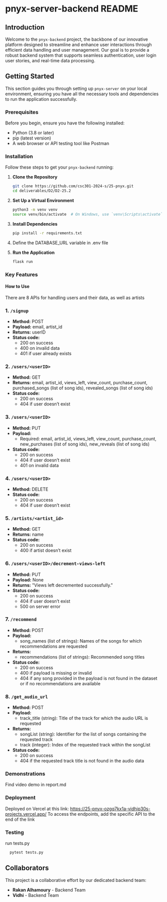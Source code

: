 # pnyx-server-backend README

## Introduction

Welcome to the `pnyx-backend` project, the backbone of our innovative platform designed to streamline and enhance user interactions through efficient data handling and user management. Our goal is to provide a robust backend system that supports seamless authentication, user login user stories, and real-time data processing.

## Getting Started

This section guides you through setting up `pnyx-server` on your local environment, ensuring you have all the necessary tools and dependencies to run the application successfully.

### Prerequisites

Before you begin, ensure you have the following installed:
- Python (3.8 or later)
- pip (latest version)
- A web browser or API testing tool like Postman

### Installation

Follow these steps to get your `pnyx-backend` running:

1. **Clone the Repository**

   ```bash
   git clone https://github.com/csc301-2024-s/25-pnyx.git
   cd deliverables/D2/D2-25.2
   ```

2. **Set Up a Virtual Environment**

   ```bash
   python3 -m venv venv
   source venv/bin/activate  # On Windows, use `venv\Scripts\activate`
   ```

3. **Install Dependencies**

   ```bash
   pip install -r requirements.txt
   ```
4. Define the DATABASE_URL variable in .env file 
5. **Run the Application**

   ```bash
   flask run
   ```


### Key Features



#### How to Use 
There are 8 APIs for handling users and their data, as well as artists

### 1. `/signup`
   - **Method:** POST
   - **Payload:** email, artist_id
   - **Returns:** userID
   - **Status code:** 
     - 200 on success
     - 400 on invalid data
     - 401 if user already exists

### 2. `/users/<userID>`
   - **Method:** GET
   - **Returns:** email, artist_id, views_left, view_count, purchase_count, purchased_songs (list of song ids), revealed_songs (list of song ids)
   - **Status code:** 
     - 200 on success
     - 404 if user doesn’t exist

### 3. `/users/<userID>`
   - **Method:** PUT
   - **Payload:** 
     - Required: email, artist_id, views_left, view_count, purchase_count, new_purchases (list of song ids), new_reveals (list of song ids)
   - **Status code:** 
     - 200 on success
     - 404 if user doesn’t exist
     - 401 on invalid data

### 4. `/users/<userID>`
   - **Method:** DELETE
   - **Status code:** 
     - 200 on success
     - 404 if user doesn’t exist

### 5. `/artists/<artist_id>`
   - **Method:** GET
   - **Returns:** name
   - **Status code:** 
     - 200 on success
     - 400 if artist doesn’t exist
 
### 6. `/users/<userID>/decrement-views-left`
   - **Method:** PUT
   - **Payload:** None
   - **Returns:** "Views left decremented successfully."
   - **Status code:** 
     - 200 on success
     - 404 if user doesn’t exist
     - 500 on server error

### 7. `/recommend`
   - **Method:** POST
   - **Payload:** 
     - song_names (list of strings): Names of the songs for which recommendations are requested
   - **Returns:** 
     - recommendations (list of strings): Recommended song titles
   - **Status code:** 
     - 200 on success
     - 400 if payload is missing or invalid
     - 404 if any song provided in the payload is not found in the dataset or if no recommendations are available
       
### 8. `/get_audio_url`
   - **Method:** POST
   - **Payload:** 
     - track_title (string): Title of the track for which the audio URL is requested
   - **Returns:** 
     - songList (string): Identifier for the list of songs containing the requested track
     - track (integer): Index of the requested track within the songList
   - **Status code:** 
     - 200 on success
     - 404 if the requested track title is not found in the audio data

### Demonstrations 

Find video demo in report.md

### Deployment

Deployed on Vercel at this link: https://25-pnyx-ozgq7kx1a-vidhip30s-projects.vercel.app/
To access the endpoints, add the specific API to the end of the link

### Testing

run tests.py
 ```bash
   pytest tests.py
   ```


## Collaborators

This project is a collaborative effort by our dedicated backend team:
- **Rakan Alhamoury**  - Backend Team
- **Vidhi**  - Backend Team
